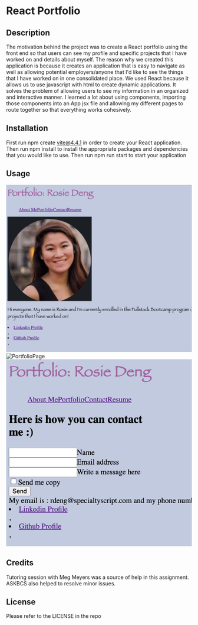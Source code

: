 # React Portfolio

## Description 
The motivation behind the project was to create a React portfolio using the front end so that users can see my profile and specific projects that I have worked on and details about myself. The reason why we created this application is because it creates an application that is easy to navigate as well as allowing potential employers/anyone that I'd like to see the things that I have worked on in one consolidated place. We used React because it allows us to use javascript with html to create dynamic applications. It solves the problem of allowing users to see my information in an organized and interactive manner. I learned a lot about using components, importing those components into an App jsx file and allowing my different pages to route together so that everything works cohesively. 

## Installation 
First run npm create vite@4.4.1 in order to create your React application. Then run npm install to install the appropriate packages and dependencies that you would like to use. Then run npm run start to start your application 

## Usage 

![AboutMePage](test/src/assets/AboutMePage.png)
![PortfolioPage](test/srcassets/PortfolioPage.png)
![ContactPage](test/src/assets/ContactPage.png)

## Credits 
Tutoring session with Meg Meyers was a source of help in this assignment. ASKBCS also helped to resolve minor issues. 

## License 
Please refer to the LICENSE in the repo